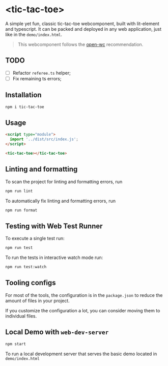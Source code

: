 # \<tic-tac-toe>

A simple yet fun, classic tic-tac-toe webcomponent, built with lit-element and typescript. It can be packed and deployed in any web application, just like in the `demo/index.html`.

> This webcomponent follows the [open-wc](https://github.com/open-wc/open-wc) recommendation.

## TODO

- [ ] Refactor `referee.ts` helper;
- [ ] Fix remaining ts errors;

## Installation

```bash
npm i tic-tac-toe
```

## Usage

```html
<script type="module">
  import '../dist/src/index.js';
</script>

<tic-tac-toe></tic-tac-toe>
```

## Linting and formatting

To scan the project for linting and formatting errors, run

```bash
npm run lint
```

To automatically fix linting and formatting errors, run

```bash
npm run format
```

## Testing with Web Test Runner

To execute a single test run:

```bash
npm run test
```

To run the tests in interactive watch mode run:

```bash
npm run test:watch
```


## Tooling configs

For most of the tools, the configuration is in the `package.json` to reduce the amount of files in your project.

If you customize the configuration a lot, you can consider moving them to individual files.

## Local Demo with `web-dev-server`

```bash
npm start
```

To run a local development server that serves the basic demo located in `demo/index.html`
